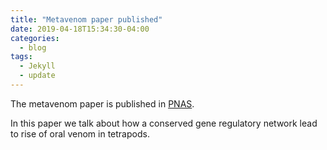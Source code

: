 ```yaml
---
title: "Metavenom paper published"
date: 2019-04-18T15:34:30-04:00
categories:
  - blog
tags:
  - Jekyll
  - update
---
```


The metavenom paper is published in [PNAS][pnas]. 

In this paper we talk about how a conserved gene regulatory network lead to rise of oral venom in tetrapods.

[pnas]: hhttps://www.pnas.org/content/118/14/e2021311118/tab-article-info

